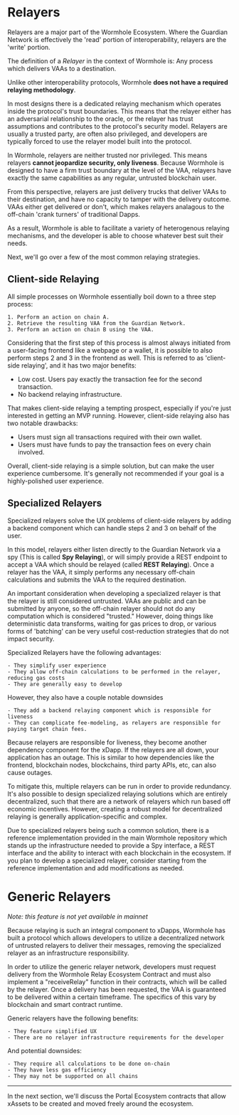 # Relayers

Relayers are a major part of the Wormhole Ecosystem. Where the Guardian Network is effectively the 'read' portion of interoperability, relayers are the 'write' portion.

The definition of a _Relayer_ in the context of Wormhole is: Any process which delivers VAAs to a destination.

Unlike other interoperability protocols, Wormhole **does not have a required relaying methodology**.

In most designs there is a dedicated relaying mechanism which operates inside the protocol's trust boundaries. This means that the relayer either has an adversarial relationship to the oracle, or the relayer has trust assumptions and contributes to the protocol's security model. Relayers are usually a trusted party, are often also privileged, and developers are typically forced to use the relayer model built into the protocol.

In Wormhole, relayers are neither trusted nor privileged. This means relayers **cannot jeopardize security, only liveness**. Because Wormhole is designed to have a firm trust boundary at the level of the VAA, relayers have exactly the same capabilities as any regular, untrusted blockchain user.

From this perspective, relayers are just delivery trucks that deliver VAAs to their destination, and have no capacity to tamper with the delivery outcome. VAAs either get delivered or don't, which makes relayers analagous to the off-chain 'crank turners' of traditional Dapps.

As a result, Wormhole is able to facilitate a variety of heterogenous relaying mechanisms, and the developer is able to choose whatever best suit their needs.

Next, we'll go over a few of the most common relaying strategies.

## Client-side Relaying

All simple processes on Wormhole essentially boil down to a three step process:

    1. Perform an action on chain A.
    2. Retrieve the resulting VAA from the Guardian Network.
    3. Perform an action on chain B using the VAA.

Considering that the first step of this process is almost always initiated from a user-facing frontend like a webpage or a wallet, it is possible to also perform steps 2 and 3 in the frontend as well. This is referred to as 'client-side relaying', and it has two major benefits:

- Low cost. Users pay exactly the transaction fee for the second transaction.
- No backend relaying infrastructure.

That makes client-side relaying a tempting prospect, especially if you're just interested in getting an MVP running. However, client-side relaying also has two notable drawbacks:

- Users must sign all transactions required with their own wallet.
- Users must have funds to pay the transaction fees on every chain involved.

Overall, client-side relaying is a simple solution, but can make the user experience cumbersome. It's generally not recommended if your goal is a highly-polished user experience.

## Specialized Relayers

Specialized relayers solve the UX problems of client-side relayers by adding a backend component which can handle steps 2 and 3 on behalf of the user.

In this model, relayers either listen directly to the Guardian Network via a spy (This is called **Spy Relaying**), or will simply provide a REST endpoint to accept a VAA which should be relayed (called **REST Relaying**). Once a relayer has the VAA, it simply performs any necessary off-chain calculations and submits the VAA to the required destination.

An important consideration when developing a specialized relayer is that the relayer is still considered untrusted. VAAs are public and can be submitted by anyone, so the off-chain relayer should not do any computation which is considered "trusted." However, doing things like deterministic data transforms, waiting for gas prices to drop, or various forms of 'batching' can be very useful cost-reduction strategies that do not impact security.

Specialized Relayers have the following advantages:

    - They simplify user experience
    - They allow off-chain calculations to be performed in the relayer, reducing gas costs
    - They are generally easy to develop

However, they also have a couple notable downsides

    - They add a backend relaying component which is responsible for liveness
    - They can complicate fee-modeling, as relayers are responsible for paying target chain fees.

Because relayers are responsible for liveness, they become another dependency component for the xDapp. If the relayers are all down, your application has an outage. This is similar to how dependencies like the frontend, blockchain nodes, blockchains, third party APIs, etc, can also cause outages.

To mitigate this, multiple relayers can be run in order to provide redundancy. It's also possible to design specialized relaying solutions which are entirely decentralized, such that there are a network of relayers which run based off economic incentives. However, creating a robust model for decentralized relaying is generally application-specific and complex.

Due to specialized relayers being such a common solution, there is a reference implementation provided in the main Wormhole repository which stands up the infrastructure needed to provide a Spy interface, a REST interface and the ability to interact with each blockchain in the ecosystem. If you plan to develop a specialized relayer, consider starting from the reference implementation and add modifications as needed.

# Generic Relayers

_Note: this feature is not yet available in mainnet_

Because relaying is such an integral component to xDapps, Wormhole has built a protocol which allows developers to utilize a decentralized network of untrusted relayers to deliver their messages, removing the specialized relayer as an infrastructure responsibility.

In order to utilize the generic relayer network, developers must request delivery from the Wormhole Relay Ecosystem Contract and must also implement a "receiveRelay" function in their contracts, which will be called by the relayer. Once a delivery has been requested, the VAA is guaranteed to be delivered within a certain timeframe. The specifics of this vary by blockchain and smart contract runtime.

Generic relayers have the following benefits:

    - They feature simplified UX
    - There are no relayer infrastructure requirements for the developer

And potential downsides:

    - They require all calculations to be done on-chain
    - They have less gas efficiency
    - They may not be supported on all chains

---

In the next section, we'll discuss the Portal Ecosystem contracts that allow xAssets to be created and moved freely around the ecosystem.
